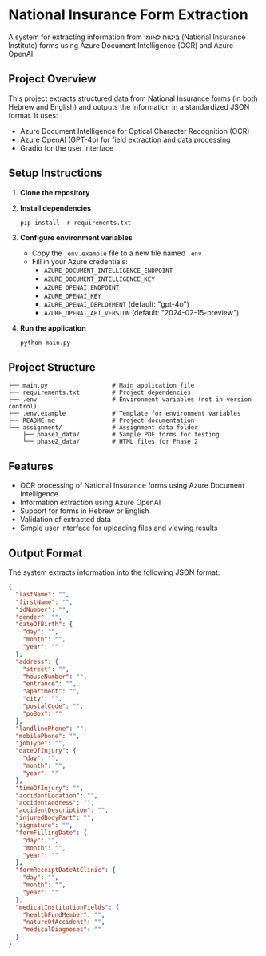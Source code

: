 # National Insurance Form Extraction

A system for extracting information from ביטוח לאומי (National Insurance Institute) forms using Azure Document Intelligence (OCR) and Azure OpenAI.

## Project Overview

This project extracts structured data from National Insurance forms (in both Hebrew and English) and outputs the information in a standardized JSON format. It uses:

- Azure Document Intelligence for Optical Character Recognition (OCR)
- Azure OpenAI (GPT-4o) for field extraction and data processing
- Gradio for the user interface

## Setup Instructions

1. **Clone the repository**

2. **Install dependencies**
   ```
   pip install -r requirements.txt
   ```

3. **Configure environment variables**
   - Copy the `.env.example` file to a new file named `.env`
   - Fill in your Azure credentials:
     - `AZURE_DOCUMENT_INTELLIGENCE_ENDPOINT`
     - `AZURE_DOCUMENT_INTELLIGENCE_KEY`
     - `AZURE_OPENAI_ENDPOINT`
     - `AZURE_OPENAI_KEY`
     - `AZURE_OPENAI_DEPLOYMENT` (default: "gpt-4o")
     - `AZURE_OPENAI_API_VERSION` (default: "2024-02-15-preview")

4. **Run the application**
   ```
   python main.py
   ```

## Project Structure

```
├── main.py                  # Main application file
├── requirements.txt         # Project dependencies
├── .env                     # Environment variables (not in version control)
├── .env.example             # Template for environment variables
├── README.md                # Project documentation
└── assignment/              # Assignment data folder
    ├── phase1_data/         # Sample PDF forms for testing
    └── phase2_data/         # HTML files for Phase 2
```

## Features

- OCR processing of National Insurance forms using Azure Document Intelligence
- Information extraction using Azure OpenAI
- Support for forms in Hebrew or English
- Validation of extracted data
- Simple user interface for uploading files and viewing results

## Output Format

The system extracts information into the following JSON format:

```json
{
  "lastName": "",
  "firstName": "",
  "idNumber": "",
  "gender": "",
  "dateOfBirth": {
    "day": "",
    "month": "",
    "year": ""
  },
  "address": {
    "street": "",
    "houseNumber": "",
    "entrance": "",
    "apartment": "",
    "city": "",
    "postalCode": "",
    "poBox": ""
  },
  "landlinePhone": "",
  "mobilePhone": "",
  "jobType": "",
  "dateOfInjury": {
    "day": "",
    "month": "",
    "year": ""
  },
  "timeOfInjury": "",
  "accidentLocation": "",
  "accidentAddress": "",
  "accidentDescription": "",
  "injuredBodyPart": "",
  "signature": "",
  "formFillingDate": {
    "day": "",
    "month": "",
    "year": ""
  },
  "formReceiptDateAtClinic": {
    "day": "",
    "month": "",
    "year": ""
  },
  "medicalInstitutionFields": {
    "healthFundMember": "",
    "natureOfAccident": "",
    "medicalDiagnoses": ""
  }
}
``` 
